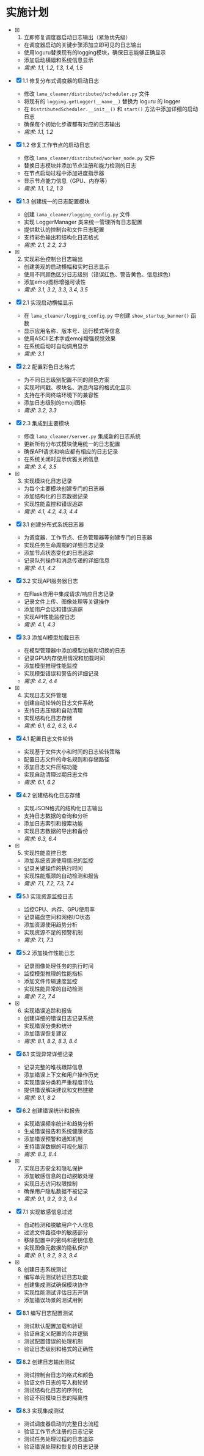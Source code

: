 # 实施计划

- [x] 1. 立即修复调度器启动日志输出（紧急优先级）
  - 在调度器启动的关键步骤添加立即可见的日志输出
  - 使用loguru替换现有的logging模块，确保日志能够正确显示
  - 添加启动横幅和系统信息显示
  - _需求: 1.1, 1.2, 1.3, 1.4, 1.5_

- [x] 1.1 修复分布式调度器的启动日志
  - 修改 `lama_cleaner/distributed/scheduler.py` 文件
  - 将现有的 `logging.getLogger(__name__)` 替换为 loguru 的 logger
  - 在 `DistributedScheduler.__init__()` 和 `start()` 方法中添加详细的启动日志
  - 确保每个初始化步骤都有对应的日志输出
  - _需求: 1.1, 1.2_

- [x] 1.2 修复工作节点的启动日志
  - 修改 `lama_cleaner/distributed/worker_node.py` 文件
  - 替换日志模块并添加节点注册和能力检测的日志
  - 在节点启动过程中添加进度指示器
  - 显示节点能力信息（GPU、内存等）
  - _需求: 1.1, 1.2, 1.3_

- [x] 1.3 创建统一的日志配置模块
  - 创建 `lama_cleaner/logging_config.py` 文件
  - 实现 LoggerManager 类来统一管理所有日志配置
  - 提供默认的控制台和文件日志配置
  - 支持彩色输出和结构化日志格式
  - _需求: 2.1, 2.2, 2.3_

- [x] 2. 实现彩色控制台日志输出
  - 创建美观的启动横幅和实时日志显示
  - 使用不同颜色区分日志级别（错误红色、警告黄色、信息绿色）
  - 添加emoji图标增强可读性
  - _需求: 3.1, 3.2, 3.3, 3.4, 3.5_

- [x] 2.1 实现启动横幅显示
  - 在 `lama_cleaner/logging_config.py` 中创建 `show_startup_banner()` 函数
  - 显示应用名称、版本号、运行模式等信息
  - 使用ASCII艺术字或emoji增强视觉效果
  - 在系统启动时自动调用显示
  - _需求: 3.1_

- [x] 2.2 配置彩色日志格式
  - 为不同日志级别配置不同的颜色方案
  - 实现时间戳、模块名、消息内容的格式化显示
  - 支持在不同终端环境下的兼容性
  - 添加日志级别的emoji图标
  - _需求: 3.2, 3.3_

- [x] 2.3 集成到主要模块
  - 修改 `lama_cleaner/server.py` 集成新的日志系统
  - 更新所有分布式模块使用统一的日志配置
  - 确保API请求和响应都有相应的日志记录
  - 在系统关闭时显示优雅关闭信息
  - _需求: 3.4, 3.5_

- [x] 3. 实现模块化日志记录
  - 为每个主要模块创建专门的日志器
  - 添加结构化的日志数据记录
  - 实现性能监控和错误追踪
  - _需求: 4.1, 4.2, 4.3, 4.4_

- [x] 3.1 创建分布式系统日志器
  - 为调度器、工作节点、任务管理器等创建专门的日志器
  - 实现任务生命周期的详细日志记录
  - 添加节点状态变化的日志追踪
  - 记录队列操作和消息传递的详细信息
  - _需求: 4.1, 4.2_

- [x] 3.2 实现API服务器日志
  - 在Flask应用中集成请求/响应日志记录
  - 记录文件上传、图像处理等关键操作
  - 添加用户会话和错误追踪
  - 实现API性能监控日志
  - _需求: 4.1, 4.3_

- [x] 3.3 添加AI模型加载日志
  - 在模型管理器中添加模型加载和切换的日志
  - 记录GPU内存使用情况和加载时间
  - 添加模型推理性能监控
  - 实现模型错误和警告的详细记录
  - _需求: 4.2, 4.4_

- [x] 4. 实现日志文件管理
  - 创建自动轮转的日志文件系统
  - 支持日志压缩和自动清理
  - 实现结构化日志存储
  - _需求: 6.1, 6.2, 6.3, 6.4_

- [x] 4.1 配置日志文件轮转
  - 实现基于文件大小和时间的日志轮转策略
  - 配置日志文件的命名规则和存储路径
  - 添加日志文件压缩功能
  - 实现自动清理过期日志文件
  - _需求: 6.1, 6.2_

- [x] 4.2 创建结构化日志存储
  - 实现JSON格式的结构化日志输出
  - 支持日志数据的查询和分析
  - 添加日志索引和搜索功能
  - 实现日志数据的导出和备份
  - _需求: 6.3, 6.4_

- [x] 5. 实现性能监控日志
  - 添加系统资源使用情况的监控
  - 记录关键操作的执行时间
  - 实现性能瓶颈的自动检测和报告
  - _需求: 7.1, 7.2, 7.3, 7.4_

- [x] 5.1 实现资源监控日志
  - 监控CPU、内存、GPU使用率
  - 记录磁盘空间和网络I/O状态
  - 添加资源使用趋势分析
  - 实现资源不足的预警机制
  - _需求: 7.1, 7.3_

- [x] 5.2 添加操作性能日志
  - 记录图像处理任务的执行时间
  - 监控模型推理的性能指标
  - 添加文件传输速度监控
  - 实现性能异常的自动检测
  - _需求: 7.2, 7.4_

- [x] 6. 实现错误追踪和报告
  - 创建详细的错误日志记录系统
  - 实现错误分类和统计
  - 添加错误恢复建议
  - _需求: 8.1, 8.2, 8.3, 8.4_

- [x] 6.1 实现异常详细记录
  - 记录完整的堆栈跟踪信息
  - 添加错误上下文和用户操作历史
  - 实现错误分类和严重程度评估
  - 提供错误解决建议和文档链接
  - _需求: 8.1, 8.2_

- [x] 6.2 创建错误统计和报告
  - 实现错误频率统计和趋势分析
  - 生成错误报告和系统健康状态
  - 添加错误预警和通知机制
  - 支持错误数据的可视化展示
  - _需求: 8.3, 8.4_

- [x] 7. 实现日志安全和隐私保护
  - 添加敏感信息的自动脱敏处理
  - 实现日志访问权限控制
  - 确保用户隐私数据不被记录
  - _需求: 9.1, 9.2, 9.3, 9.4_

- [x] 7.1 实现敏感信息过滤
  - 自动检测和脱敏用户个人信息
  - 过滤文件路径中的敏感部分
  - 移除配置中的密码和密钥信息
  - 实现图像元数据的隐私保护
  - _需求: 9.1, 9.2, 9.3, 9.4_

- [x] 8. 创建日志系统测试
  - 编写单元测试验证日志功能
  - 创建集成测试确保模块协作
  - 实现性能测试评估日志开销
  - 添加错误场景的测试用例

- [x] 8.1 编写日志配置测试
  - 测试默认配置加载和验证
  - 验证自定义配置的合并逻辑
  - 测试配置错误的处理机制
  - 验证日志级别和格式的正确性

- [x] 8.2 创建日志输出测试
  - 测试控制台日志的格式和颜色
  - 验证文件日志的写入和轮转
  - 测试结构化日志的序列化
  - 验证不同模块日志的隔离性

- [x] 8.3 实现集成测试
  - 测试调度器启动的完整日志流程
  - 验证工作节点注册的日志记录
  - 测试任务处理过程的日志追踪
  - 验证错误处理和恢复的日志记录